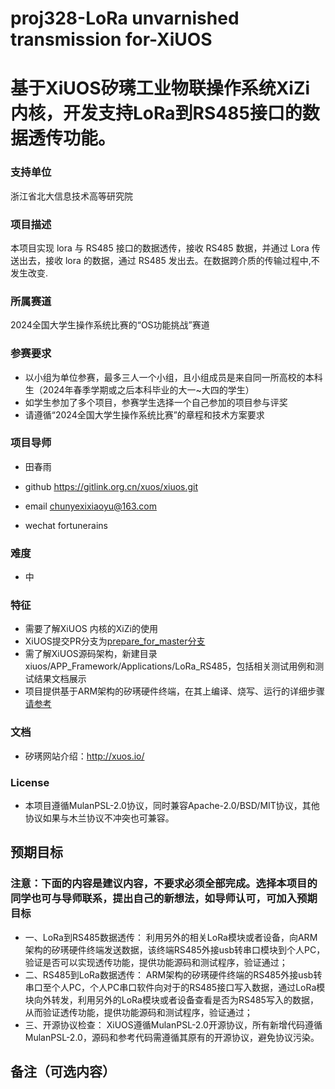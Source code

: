 # proj328-LoRa unvarnished transmission for-XiUOS
# 基于XiUOS矽璓工业物联操作系统XiZi内核，开发支持LoRa到RS485接口的数据透传功能。

### 支持单位  
浙江省北大信息技术高等研究院

### 项目描述
本项目实现 lora 与 RS485 接口的数据透传，接收 RS485 数据，并通过 Lora 传送出去，接收 lora 的数据，通过 RS485 发出去。在数据跨介质的传输过程中,不发生改变.


### 所属赛道

2024全国大学生操作系统比赛的“OS功能挑战”赛道



### 参赛要求

- 以小组为单位参赛，最多三人一个小组，且小组成员是来自同一所高校的本科生（2024年春季学期或之后本科毕业的大一~大四的学生）
- 如学生参加了多个项目，参赛学生选择一个自己参加的项目参与评奖
- 请遵循“2024全国大学生操作系统比赛”的章程和技术方案要求



### 项目导师

* 田春雨

* github https://gitlink.org.cn/xuos/xiuos.git

* email chunyexixiaoyu@163.com

* wechat  fortunerains



### 难度

* 中



### 特征

* 需要了解XiUOS 内核的XiZi的使用
* XiUOS提交PR分支为[prepare_for_master分支](https://www.gitlink.org.cn/xuos/xiuos/tree/prepare_for_master)
* 需了解XiUOS源码架构，新建目录xiuos/APP_Framework/Applications/LoRa_RS485，包括相关测试用例和测试结果文档展示
* 项目提供基于ARM架构的矽璓硬件终端，在其上编译、烧写、运行的详细步骤[请参考](https://www.gitlink.org.cn/xuos/xiuos/tree/prepare_for_master/Ubiquitous%2FXiZi_IIoT%2Fboard%2Fedu-arm32)



### 文档

* 矽璓网站介绍：http://xuos.io/



### License

* 本项目遵循MulanPSL-2.0协议，同时兼容Apache-2.0/BSD/MIT协议，其他协议如果与木兰协议不冲突也可兼容。



## 预期目标

### 注意：下面的内容是建议内容，不要求必须全部完成。选择本项目的同学也可与导师联系，提出自己的新想法，如导师认可，可加入预期目标

* 一、LoRa到RS485数据透传：
  利用另外的相关LoRa模块或者设备，向ARM架构的矽璓硬件终端发送数据，该终端RS485外接usb转串口模块到个人PC，验证是否可以实现透传功能，提供功能源码和测试程序，验证通过；
* 二、RS485到LoRa数据透传：
ARM架构的矽璓硬件终端的RS485外接usb转串口至个人PC，个人PC串口软件向对于的RS485接口写入数据，通过LoRa模块向外转发，利用另外的LoRa模块或者设备查看是否为RS485写入的数据，从而验证透传功能，提供功能源码和测试程序，验证通过；
* 三、开源协议检查：
XiUOS遵循MulanPSL-2.0开源协议，所有新增代码遵循MulanPSL-2.0，源码和参考代码需遵循其原有的开源协议，避免协议污染。

## 备注（可选内容）
